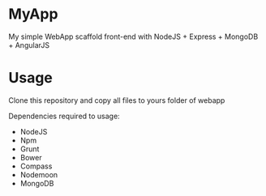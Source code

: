 # MyApp
My simple WebApp scaffold front-end with NodeJS + Express + MongoDB + AngularJS

# Usage
Clone this repository and copy all files to yours folder of webapp 

Dependencies required to usage:
- NodeJS
- Npm
- Grunt
- Bower
- Compass
- Nodemoon
- MongoDB
